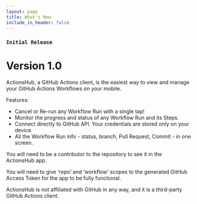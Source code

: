 ```yaml
---
layout: page
title: What's New
include_in_header: false
---
```


### `Initial Release`
# **Version 1.0**
ActionsHub, a GitHub Actions client, is the easiest way to view and manage your GitHub Actions Workflows on your mobile.

Features:
- Cancel or Re-run any Workflow Run with a single tap!
- Monitor the progress and status of any Workflow Run and its Steps.
- Connect directly to GitHub API. Your credentials are stored only on your device.
- All the Workflow Run info - status, branch, Pull Request, Commit - in one screen.

You will need to be a contributor to the repository to see it in the ActionsHub app.

You will need to give ‘repo’ and ‘workflow’ scopes to the generated GitHub Access Token for the app to be fully functional.

ActionsHub is not affiliated with GitHub in any way, and it is a third-party GitHub Actions client.
